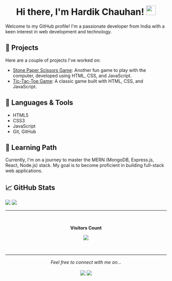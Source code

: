 <h1 align="center">Hi there, I'm Hardik Chauhan! <img src="https://media.giphy.com/media/hvRJCLFzcasrR4ia7z/giphy.gif" width="30px"></h1>

Welcome to my GitHub profile! I'm a passionate developer from India with a keen interest in web development and technology.

## 🚀 Projects

Here are a couple of projects I've worked on:

- [Stone Paper Scissors Game](https://github.com/chauhan-hardik/rock-paper-scissors.git): Another fun game to play with the computer, developed using HTML, CSS, and JavaScript.
- [Tic-Tac-Toe Game](https://github.com/chauhan-hardik/Tic-Tac-Toe.git): A classic game built with HTML, CSS, and JavaScript.

## 🔧 Languages & Tools

- HTML5
- CSS3
- JavaScript
- Git, GitHub

## 🌱 Learning Path

Currently, I'm on a journey to master the MERN (MongoDB, Express.js, React, Node.js) stack. My goal is to become proficient in building full-stack web applications.

## 📈 GitHub Stats

<p align="centre">
  <img src="https://github-readme-stats.vercel.app/api?username=chauhan-hardik&show_icons=true&count_private=true&theme=radical"/>
  <img src="https://github-readme-stats.vercel.app/api/top-langs/?username=chauhan-hardik&layout=compact&theme=radical" />
</p>

---

<div align="center">
  <br>
  <p align="centre"><b>Visitors Count</b></p>  
  <p align="center"><img align="center" src="https://profile-counter.glitch.me/{chauhan-hardik}/count.svg" /></p> 
  <br>
</div>

---
<p align="center">
  <i>Feel free to connect with me on...</i>
  <br/><br/>
  <a target="_blank" href="https://www.linkedin.com/in/hardik-chauhan-256260266"><img src="https://img.shields.io/badge/-LinkedIn-0077B5?style=for-the-badge&logo=Linkedin&logoColor=white"></img></a>
  <a target="_blank" href="mailto:hardikchauhan1502@gmail.com"><img src="https://img.shields.io/badge/-Gmail-D14836?style=for-the-badge&logo=Gmail&logoColor=white"></img></a>

  <br>
</p>
